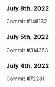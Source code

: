 ### July 8th, 2022

Commit #146132

### July 5th, 2022

Commit #314353


### July 4th, 2022

Commit #72281
